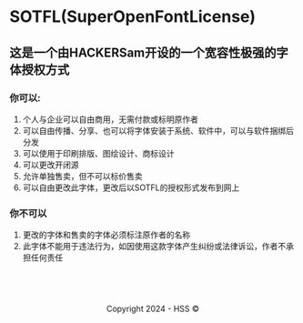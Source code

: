 <!--Markdown 编写-->
<title>SOTFL</title>
<link rel="shortcut icon" href="https://hss.fmdns.cn/assets/pic/favicon.ico">

# SOTFL(SuperOpenFontLicense)

## 这是一个由HACKERSam开设的一个宽容性极强的字体授权方式

### 你可以:

1. 个人与企业可以自由商用，无需付款或标明原作者
2. 可以自由传播、分享、也可以将字体安装于系统、软件中，可以与软件捆绑后分发
3. 可以使用于印刷排版、图绘设计、商标设计
4. 可以更改开闭源
5. 允许单独售卖，但不可以标价售卖
6. 可以自由更改此字体，更改后以SOTFL的授权形式发布到网上

### 你不可以

1. 更改的字体和售卖的字体必须标注原作者的名称
2. 此字体不能用于违法行为，如因使用这款字体产生纠纷或法律诉讼，作者不承担任何责任


## &nbsp;


<div align="center">
    Copyright 2024 - HSS ©
</div>